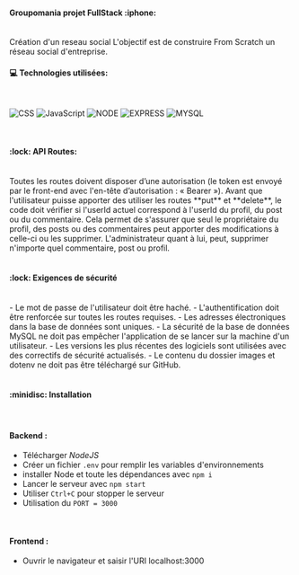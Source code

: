 <h4 align="left"> Groupomania projet FullStack :iphone:</h4>

<br/>
Création d'un reseau social L'objectif est de construire From Scratch un réseau social d'entreprise.
<br/>

<h4 align="left"> 💻 Technologies utilisées:</h4>


<br/>

![CSS](https://img.shields.io/badge/CSS-%23FFac45.svg?&style=for-the-badge&logo=css3&logoColor=white&color=blue)
![JavaScript](https://img.shields.io/badge/JAVASCRIPT-%23FFac45.svg?&style=for-the-badge&logo=javascript&logoColor=white&color=yellow)
![NODE](https://img.shields.io/badge/Node.js-43853D?style=for-the-badge&logo=node.js&logoColor=white)
![EXPRESS](https://img.shields.io/badge/Express.js-404D59?style=for-the-badge)
![MYSQL](https://img.shields.io/badge/MySQL-005C84?style=for-the-badge&logo=mysql&logoColor=white)

<br/>
<h4 align="left"> :lock: API Routes:</h4>

<br/>
Toutes les routes doivent disposer d’une autorisation (le token est envoyé par le front-end avec l'en-tête d’autorisation : « Bearer »). Avant que l'utilisateur puisse apporter des utiliser les routes **put** et **delete**, le code doit vérifier si l'userId actuel correspond à l'userId du profil, du post ou du commentaire. Cela permet de s'assurer que seul le propriétaire du profil, des posts ou des commentaires peut apporter des modifications à celle-ci ou les supprimer.
L'administrateur quant à lui, peut, supprimer n'importe quel commentaire, post ou profil.
<br/>
<br/>
<h4 align="left"> :lock: Exigences de sécurité</h4>
<br/>
-   Le mot de passe de l'utilisateur doit être haché.
-   L'authentification doit être renforcée sur toutes les routes requises.
-   Les adresses électroniques dans la base de données sont uniques.
-   La sécurité de la base de données MySQL ne doit pas empêcher l'application de se lancer sur la machine d'un utilisateur.
-   Les versions les plus récentes des logiciels sont utilisées avec des correctifs de sécurité actualisés.
-   Le contenu du dossier images et dotenv ne doit pas être téléchargé sur GitHub.
<br/>

<br/>
<h4 align="left"> :minidisc: Installation </h4>
<br/>
<h4 align="left"> Backend :</h4>

- Télécharger *NodeJS*
- Créer un fichier `.env` pour remplir les variables d'environnements
- installer Node et toute les dépendances avec `npm i`
- Lancer le serveur avec `npm start`
- Utiliser `Ctrl+C` pour stopper le serveur
- Utilisation du `PORT = 3000`
<br/>
<h4 align="left"> Frontend :</h4>

- Ouvrir le navigateur et saisir l'URI localhost:3000

<br/>
